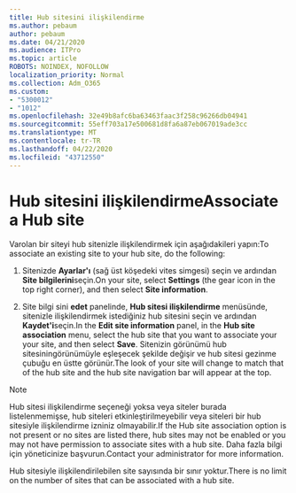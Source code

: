 ```yaml
---
title: Hub sitesini ilişkilendirme
ms.author: pebaum
author: pebaum
ms.date: 04/21/2020
ms.audience: ITPro
ms.topic: article
ROBOTS: NOINDEX, NOFOLLOW
localization_priority: Normal
ms.collection: Adm_O365
ms.custom:
- "5300012"
- "1012"
ms.openlocfilehash: 32e49b8afc6ba63463faac3f258c96266db04941
ms.sourcegitcommit: 55eff703a17e500681d8fa6a87eb067019ade3cc
ms.translationtype: MT
ms.contentlocale: tr-TR
ms.lasthandoff: 04/22/2020
ms.locfileid: "43712550"
---
```

# <a name="associate-a-hub-site"></a><span data-ttu-id="41d2b-102">Hub sitesini ilişkilendirme</span><span class="sxs-lookup"><span data-stu-id="41d2b-102">Associate a Hub site</span></span>

<span data-ttu-id="41d2b-103">Varolan bir siteyi hub sitenizle ilişkilendirmek için aşağıdakileri yapın:</span><span class="sxs-lookup"><span data-stu-id="41d2b-103">To associate an existing site to your hub site, do the following:</span></span>
  
1. <span data-ttu-id="41d2b-104">Sitenizde **Ayarlar'ı** (sağ üst köşedeki vites simgesi) seçin ve ardından **Site bilgilerini**seçin.</span><span class="sxs-lookup"><span data-stu-id="41d2b-104">On your site, select **Settings** (the gear icon in the top right corner), and then select **Site information**.</span></span>

2. <span data-ttu-id="41d2b-105">Site bilgi sini **edet** panelinde, **Hub sitesi ilişkilendirme** menüsünde, sitenizle ilişkilendirmek istediğiniz hub sitesini seçin ve ardından **Kaydet'i**seçin.</span><span class="sxs-lookup"><span data-stu-id="41d2b-105">In the **Edit site information** panel, in the **Hub site association** menu, select the hub site that you want to associate your your site, and then select **Save**.</span></span> <span data-ttu-id="41d2b-106">Sitenizin görünümü hub sitesiningörünümüyle eşleşecek şekilde değişir ve hub sitesi gezinme çubuğu en üstte görünür.</span><span class="sxs-lookup"><span data-stu-id="41d2b-106">The look of your site will change to match that of the hub site and the hub site navigation bar will appear at the top.</span></span>

 > [!Note]
><span data-ttu-id="41d2b-107">Hub sitesi ilişkilendirme seçeneği yoksa veya siteler burada listelenmemişse, hub siteleri etkinleştirilmeyebilir veya siteleri bir hub sitesiyle ilişkilendirme izniniz olmayabilir.</span><span class="sxs-lookup"><span data-stu-id="41d2b-107">If the Hub site association option is not present or no sites are listed there, hub sites may not be enabled or you may not have permission to associate sites with a hub site.</span></span> <span data-ttu-id="41d2b-108">Daha fazla bilgi için yöneticinize başvurun.</span><span class="sxs-lookup"><span data-stu-id="41d2b-108">Contact your administrator for more information.</span></span>
>
><span data-ttu-id="41d2b-109">Hub sitesiyle ilişkilendirilebilen site sayısında bir sınır yoktur.</span><span class="sxs-lookup"><span data-stu-id="41d2b-109">There is no limit on the number of sites that can be associated with a hub site.</span></span>
  